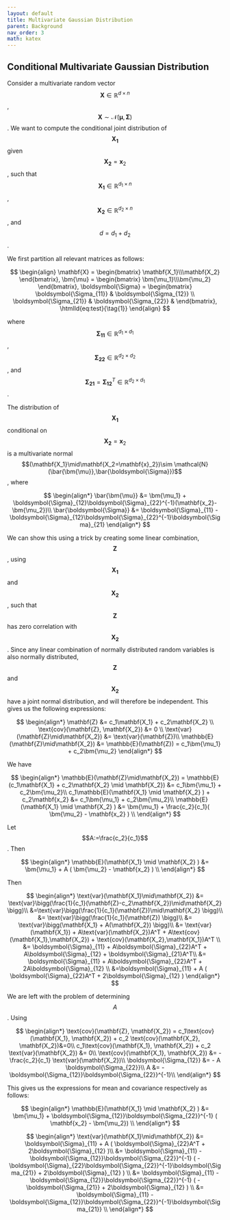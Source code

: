 ```yaml
---
layout: default
title: Multivariate Gaussian Distribution
parent: Background
nav_order: 3
math: katex
---
```


## Conditional Multivariate Gaussian Distribution
Consider a multivariate random vector $$\mathbf{X}\in\mathbb{R}^{d\times n}$$, $$\mathbf{X}\sim\mathcal{N}(\boldsymbol{\mu},\boldsymbol{\Sigma})$$. We want to compute the conditional joint distribution of $$\mathbf{X_1}$$ given $$\mathbf{X_2}=\mathbf{x}_2$$, such that $$\mathbf{X_1}\in\mathbb{R}^{d_1\times n}$$, $$\mathbf{X_2}\in\mathbb{R}^{d_2\times n}$$, and $$d=d_1+d_2$$. 

We first partition all relevant matrices as follows:

$$
\begin{align}
\mathbf{X} = \begin{bmatrix}
        \mathbf{X_1}\\\mathbf{X_2}
    \end{bmatrix},
    \bm{\mu} = 
    \begin{bmatrix}
        \bm{\mu_1}\\\bm{\mu_2}
    \end{bmatrix},
    \boldsymbol{\Sigma} = 
    \begin{bmatrix}
        \boldsymbol{\Sigma_{11}} & \boldsymbol{\Sigma_{12}} \\
        \boldsymbol{\Sigma_{21}} & \boldsymbol{\Sigma_{22}} &
    \end{bmatrix},
\htmlId{eq:test}{\tag{1}}
\end{align}
$$

where $$\boldsymbol{\Sigma_{11}} \in \mathbb{R}^{d_1\times d_1}$$, $$\boldsymbol{\Sigma_{22}} \in \mathbb{R}^{d_2\times d_2}$$, and  $$\boldsymbol{\Sigma_{21}} = \boldsymbol{\Sigma_{12}}^T \in \mathbb{R}^{d_2\times d_1}$$.

The distribution of $$\mathbf{X_1}$$ conditional on $$\mathbf{X_2}=\mathbf{x}_2$$ is a multivariate normal $$(\mathbf{X_1}\mid\mathbf{X_2=\mathbf{x}_2})\sim \mathcal{N}(\bar{\bm{\mu}},\bar{\boldsymbol{\Sigma}})$$, where

$$
\begin{align*}
    \bar{\bm{\mu}} &= \bm{\mu_1} + \boldsymbol{\Sigma}_{12}\boldsymbol{\Sigma}_{22}^{-1}(\mathbf{x_2}-\bm{\mu_2})\\
    \bar{\boldsymbol{\Sigma}} &= \boldsymbol{\Sigma}_{11} - \boldsymbol{\Sigma}_{12}\boldsymbol{\Sigma}_{22}^{-1}\boldsymbol{\Sigma}_{21}
\end{align*}
$$

We can show this using a trick by creating some linear combination, $$\mathbf{Z}$$, using $$\mathbf{X_1}$$ and $$\mathbf{X_2}$$, such that $$\mathbf{Z}$$ has zero correlation with $$\mathbf{X_2}$$. Since any linear combination of normally distributed random variables is also normally distributed, $$\mathbf{Z}$$ and $$\mathbf{X_2}$$ have a joint normal distribution, and will therefore be independent. This gives us the following expressions:

$$
\begin{align*}
    \mathbf{Z} &= c_1\mathbf{X_1} + c_2\mathbf{X_2} \\
    \text{cov}(\mathbf{Z}, \mathbf{X_2}) &= 0 \\
    \text{var}(\mathbf{Z}\mid\mathbf{X_2}) &= \text{var}(\mathbf{Z})\\
    \mathbb{E}(\mathbf{Z}\mid\mathbf{X_2}) &= \mathbb{E}(\mathbf{Z}) = c_1\bm{\mu_1} + c_2\bm{\mu_2}
\end{align*}
$$

We have

$$
\begin{align*}
    \mathbb{E}(\mathbf{Z}\mid\mathbf{X_2}) = \mathbb{E}(c_1\mathbf{X_1} + c_2\mathbf{X_2} \mid \mathbf{X_2}) &= c_1\bm{\mu_1} + c_2\bm{\mu_2}\\
    c_1\mathbb{E}(\mathbf{X_1} \mid \mathbf{X_2} ) + c_2\mathbf{x_2} &= c_1\bm{\mu_1} + c_2\bm{\mu_2}\\
    \mathbb{E}(\mathbf{X_1} \mid \mathbf{X_2} ) &= \bm{\mu_1} + \frac{c_2}{c_1}( \bm{\mu_2} - \mathbf{x_2} ) \\
\end{align*}
$$

Let $$A:=\frac{c_2}{c_1}$$. Then

$$
\begin{align*}
    \mathbb{E}(\mathbf{X_1} \mid \mathbf{X_2} ) &= \bm{\mu_1} + A ( \bm{\mu_2} - \mathbf{x_2} ) \\
\end{align*}
$$

Then

$$
\begin{align*}
    \text{var}(\mathbf{X_1}\mid\mathbf{X_2}) &= \text{var}\bigg(\frac{1}{c_1}(\mathbf{Z}-c_2\mathbf{X_2})\mid\mathbf{X_2} \bigg)\\
    &=\text{var}\bigg(\frac{1}{c_1}(\mathbf{Z})\mid\mathbf{X_2} \bigg)\\
    &= \text{var}\bigg(\frac{1}{c_1}(\mathbf{Z}) \bigg)\\
    &= \text{var}\bigg(\mathbf{X_1} + A(\mathbf{X_2}) \bigg)\\
    &= \text{var}(\mathbf{X_1}) + A\text{var}(\mathbf{X_2})A^T + A\text{cov}(\mathbf{X_1},\mathbf{X_2}) + \text{cov}(\mathbf{X_2},\mathbf{X_1})A^T \\
    &= \boldsymbol{\Sigma}_{11} + A\boldsymbol{\Sigma}_{22}A^T + A\boldsymbol{\Sigma}_{12} + \boldsymbol{\Sigma}_{21}A^T\\
    &= \boldsymbol{\Sigma}_{11} + A\boldsymbol{\Sigma}_{22}A^T + 2A\boldsymbol{\Sigma}_{12} \\
    &=\boldsymbol{\Sigma}_{11} + A ( \boldsymbol{\Sigma}_{22}A^T + 2\boldsymbol{\Sigma}_{12}  )
\end{align*}
$$

We are left with the problem of determining $$A$$.
Using

$$
\begin{align*}
    \text{cov}(\mathbf{Z}, \mathbf{X_2}) = c_1\text{cov}(\mathbf{X_1}, \mathbf{X_2}) + c_2 \text{cov}(\mathbf{X_2}, \mathbf{X_2})&=0\\
    c_1\text{cov}(\mathbf{X_1}, \mathbf{X_2}) + c_2 \text{var}(\mathbf{X_2}) &= 0\\
    \text{cov}(\mathbf{X_1}, \mathbf{X_2}) &= - \frac{c_2}{c_1} \text{var}(\mathbf{X_2})\\
    \boldsymbol{\Sigma_{12}} &= - A \boldsymbol{\Sigma_{22}}\\
    A &= -\boldsymbol{\Sigma_{12}}\boldsymbol{\Sigma_{22}}^{-1}\\
\end{align*}
$$

This gives us the expressions for mean and covariance respectively as follows:

$$
\begin{align*}
    \mathbb{E}(\mathbf{X_1} \mid \mathbf{X_2} ) &= \bm{\mu_1} + \boldsymbol{\Sigma_{12}}\boldsymbol{\Sigma_{22}}^{-1} ( \mathbf{x_2} - \bm{\mu_2}) \\
\end{align*}
$$

$$
\begin{align*}
    \text{var}(\mathbf{X_1}\mid\mathbf{X_2}) &= \boldsymbol{\Sigma}_{11} + A ( \boldsymbol{\Sigma}_{22}A^T + 2\boldsymbol{\Sigma}_{12}  )\\
    &= \boldsymbol{\Sigma}_{11} -\boldsymbol{\Sigma_{12}}\boldsymbol{\Sigma_{22}}^{-1} ( -\boldsymbol{\Sigma}_{22}\boldsymbol{\Sigma_{22}}^{-1}\boldsymbol{\Sigma_{21}} + 2\boldsymbol{\Sigma}_{12} ) \\
    &= \boldsymbol{\Sigma}_{11} -\boldsymbol{\Sigma_{12}}\boldsymbol{\Sigma_{22}}^{-1} ( -\boldsymbol{\Sigma_{21}} + 2\boldsymbol{\Sigma}_{12} ) \\
    &= \boldsymbol{\Sigma}_{11} -\boldsymbol{\Sigma_{12}}\boldsymbol{\Sigma_{22}}^{-1}\boldsymbol{\Sigma_{21}} \\
\end{align*}
$$